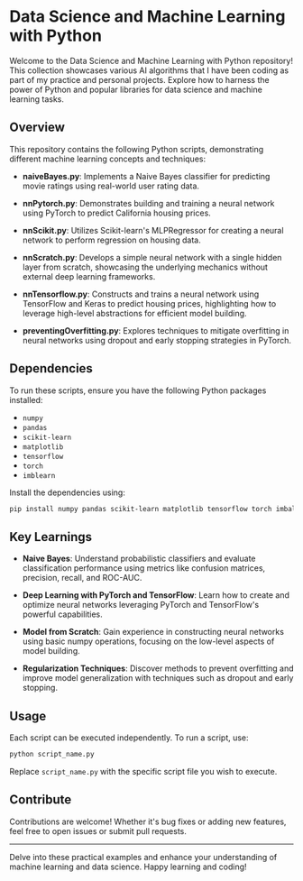 # Data Science and Machine Learning with Python

Welcome to the Data Science and Machine Learning with Python repository! This collection showcases various AI algorithms that I have been coding as part of my practice and personal projects. Explore how to harness the power of Python and popular libraries for data science and machine learning tasks.

## Overview

This repository contains the following Python scripts, demonstrating different machine learning concepts and techniques:

- **naiveBayes.py**: Implements a Naive Bayes classifier for predicting movie ratings using real-world user rating data.

- **nnPytorch.py**: Demonstrates building and training a neural network using PyTorch to predict California housing prices.

- **nnScikit.py**: Utilizes Scikit-learn's MLPRegressor for creating a neural network to perform regression on housing data.

- **nnScratch.py**: Develops a simple neural network with a single hidden layer from scratch, showcasing the underlying mechanics without external deep learning frameworks.

- **nnTensorflow.py**: Constructs and trains a neural network using TensorFlow and Keras to predict housing prices, highlighting how to leverage high-level abstractions for efficient model building.

- **preventingOverfitting.py**: Explores techniques to mitigate overfitting in neural networks using dropout and early stopping strategies in PyTorch.

## Dependencies

To run these scripts, ensure you have the following Python packages installed:

- `numpy`
- `pandas`
- `scikit-learn`
- `matplotlib`
- `tensorflow`
- `torch`
- `imblearn`

Install the dependencies using:

```bash
pip install numpy pandas scikit-learn matplotlib tensorflow torch imbalanced-learn
```

## Key Learnings

- **Naive Bayes**: Understand probabilistic classifiers and evaluate classification performance using metrics like confusion matrices, precision, recall, and ROC-AUC.

- **Deep Learning with PyTorch and TensorFlow**: Learn how to create and optimize neural networks leveraging PyTorch and TensorFlow's powerful capabilities.

- **Model from Scratch**: Gain experience in constructing neural networks using basic numpy operations, focusing on the low-level aspects of model building.

- **Regularization Techniques**: Discover methods to prevent overfitting and improve model generalization with techniques such as dropout and early stopping.

## Usage

Each script can be executed independently. To run a script, use:

```bash
python script_name.py
```

Replace `script_name.py` with the specific script file you wish to execute.

## Contribute

Contributions are welcome! Whether it's bug fixes or adding new features, feel free to open issues or submit pull requests.

---

Delve into these practical examples and enhance your understanding of machine learning and data science. Happy learning and coding!
